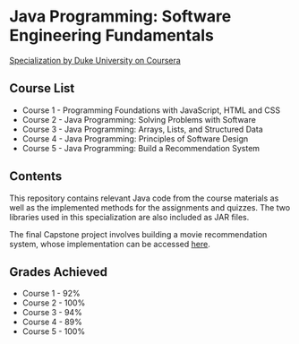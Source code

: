 # Java Programming: Software Engineering Fundamentals

[Specialization by Duke University on Coursera](https://www.coursera.org/specializations/java-programming)

## Course List

* Course 1 - Programming Foundations with JavaScript, HTML and CSS
* Course 2 - Java Programming: Solving Problems with Software
* Course 3 - Java Programming: Arrays, Lists, and Structured Data
* Course 4 - Java Programming: Principles of Software Design
* Course 5 - Java Programming: Build a Recommendation System

## Contents
This repository contains relevant Java code from the course materials as well as the implemented methods for the assignments and quizzes. The two libraries used in this specialization are also included as JAR files.

The final Capstone project involves building a movie recommendation system, whose implementation can be accessed [here](https://www.dukelearntoprogram.com//capstone/recommender.php?id=A3QxlJomEkjybn).

## Grades Achieved
* Course 1 - 92%
* Course 2 - 100%
* Course 3 - 94%
* Course 4 - 89%
* Course 5 - 100%